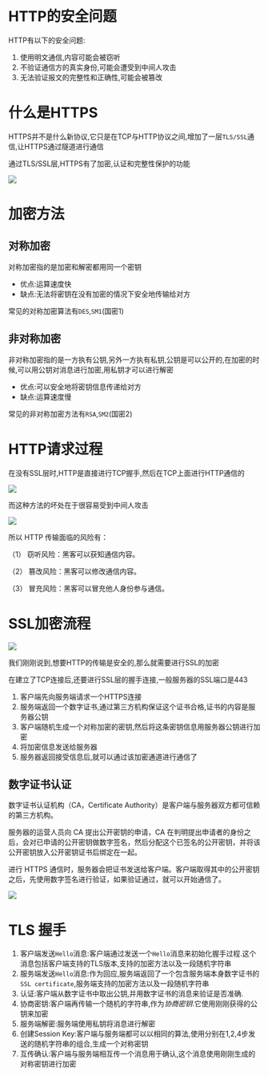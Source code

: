 # HTTP的安全问题

HTTP有以下的安全问题:

1. 使用明文通信,内容可能会被窃听
2. 不验证通信方的真实身份,可能会遭受到中间人攻击
3. 无法验证报文的完整性和正确性,可能会被篡改

# 什么是HTTPS

HTTPS并不是什么新协议,它只是在TCP与HTTP协议之间,增加了一层`TLS/SSL`通信,让HTTPS通过隧道进行通信

通过TLS/SSL层,HTTPS有了加密,认证和完整性保护的功能

![](http://imageblog.boyn.top/202002021113_799.png)

# 加密方法

## 对称加密

对称加密指的是加密和解密都用同一个密钥

- 优点:运算速度快
- 缺点:无法将密钥在没有加密的情况下安全地传输给对方

常见的对称加密算法有`DES`,`SM1`(国密1)

## 非对称加密

非对称加密指的是一方执有公钥,另外一方执有私钥,公钥是可以公开的,在加密的时候,可以用公钥对消息进行加密,用私钥才可以进行解密

- 优点:可以安全地将密钥信息传递给对方
- 缺点:运算速度慢

常见的非对称加密方法有`RSA`,`SM2`(国密2)

# HTTP请求过程

在没有SSL层时,HTTP是直接进行TCP握手,然后在TCP上面进行HTTP通信的

![](http://imageblog.boyn.top/202002021125_388.png)

而这种方法的坏处在于很容易受到中间人攻击

![](http://imageblog.boyn.top/202002021126_644.png)

所以 HTTP 传输面临的风险有：

（1） 窃听风险：黑客可以获知通信内容。

（2） 篡改风险：黑客可以修改通信内容。

（3） 冒充风险：黑客可以冒充他人身份参与通信。

# SSL加密流程

![](http://imageblog.boyn.top/202002021135_390.png)

我们刚刚说到,想要HTTP的传输是安全的,那么就需要进行SSL的加密

在建立了TCP连接后,还要进行SSL层的握手连接,一般服务器的SSL端口是443

1. 客户端先向服务端请求一个HTTPS连接
2. 服务端返回一个数字证书,通过第三方机构保证这个证书合格,证书的内容是服务器公钥
3. 客户端随机生成一个对称加密的密钥,然后将这条密钥信息用服务器公钥进行加密
4. 将加密信息发送给服务器
5. 服务器返回接受信息后,就可以通过该加密通道进行通信了

## 数字证书认证

数字证书认证机构（CA，Certificate Authority）是客户端与服务器双方都可信赖的第三方机构。

服务器的运营人员向 CA 提出公开密钥的申请，CA 在判明提出申请者的身份之后，会对已申请的公开密钥做数字签名，然后分配这个已签名的公开密钥，并将该公开密钥放入公开密钥证书后绑定在一起。

进行 HTTPS 通信时，服务器会把证书发送给客户端。客户端取得其中的公开密钥之后，先使用数字签名进行验证，如果验证通过，就可以开始通信了。

![](http://imageblog.boyn.top/202002021142_502.png)

# TLS 握手

1. 客户端发送`Hello`消息:客户端通过发送一个`Hello`消息来初始化握手过程.这个消息包括客户端支持的TLS版本,支持的加密方法以及一段随机字符串
2. 服务端发送`Hello`消息:作为回应,服务端返回了一个包含服务端本身数字证书的`SSL certificate`,服务端支持的加密方法以及一段随机字符串
3. 认证:客户端从数字证书中取出公钥,并用数字证书的消息来验证是否准确.
4. 协商密钥:客户端再传输一个随机的字符串,作为*协商密钥*.它使用刚刚获得的公钥来加密
5. 服务端解密:服务端使用私钥将消息进行解密
6. 创建Session Key:客户端与服务端都可以以相同的算法,使用分别在1,2,4步发送的随机字符串的组合,生成一个对称密钥
7. 互传确认:客户端与服务端相互传一个消息用于确认,这个消息使用刚刚生成的对称密钥进行加密

